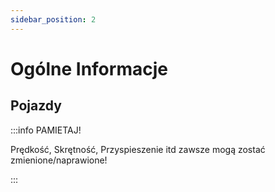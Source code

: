 ```yaml
---
sidebar_position: 2
---
```


# Ogólne Informacje

## Pojazdy

:::info PAMIETAJ!

Prędkość, Skrętność, Przyspieszenie itd zawsze mogą zostać zmienione/naprawione!

:::
